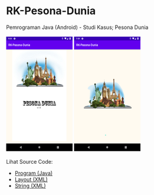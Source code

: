# RK-Pesona-Dunia
Pemrograman Java (Android) - Studi Kasus; Pesona Dunia<br><br>
<img src="https://github.com/RizkyKhapidsyah/RK-Pesona-Dunia/blob/master/result/Screenshot_1647093705.png" height=310px width=180px>
<img src="https://github.com/RizkyKhapidsyah/RK-Pesona-Dunia/blob/master/result/Screenshot_1648040345.png" height=310px width=180px><br><br>
Lihat Source Code:<br>
- <a href="https://github.com/RizkyKhapidsyah/RK-Pesona-Dunia/tree/master/app/src/main/java/com/rk/rk_pesona_dunia">Program (Java)</a><br>
- <a href="https://github.com/RizkyKhapidsyah/RK-Pesona-Dunia/tree/master/app/src/main/res/layout">Layout (XML)</a><br>
- <a href="https://github.com/RizkyKhapidsyah/RK-Pesona-Dunia/blob/master/app/src/main/res/values/strings.xml">String (XML)</a>

